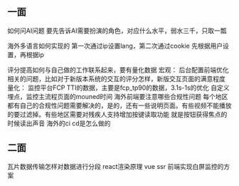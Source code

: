 ## 一面
如何问AI问题
要先告诉AI需要扮演的角色，对应什么水平，弱水三千，只取一瓢


海外多语言如何实现的
第一次通过ip设置lang，第二次通过cookie
先根据用户设置，再根据ip


评分提高如何与自己做的工作联系起来，要有量化数据
宏观： 后台配置前端优化相关的问题，比如对于新版本系统的交互的评分怎样，新版交互页面的满意程度
量化： 监控平台FCP TTI的数据，主要是fcp_tp90的数据，3.1s-1s的优化
自定义埋点，监控主流程页面的mouned时间
海外前端要注意哪些合规性问题
每个地区都有自己的合规性问题需要解决的，是的，还有一些说明页面。有些视频不能播放的要过滤掉。有些地区需要对残疾人支持增加按键读取功能 就是按钮获得焦点的时候读出声音
海外的ci cd是怎么做的

## 二面
瓦片数据传输怎样对数据进行分段
react渲染原理
vue ssr
前端实现白屏监控的方案
